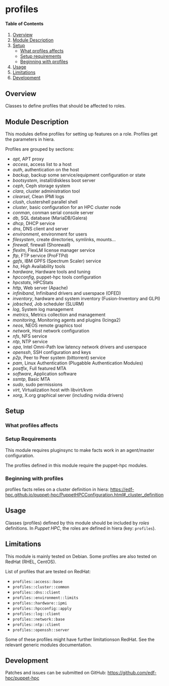 # profiles

#### Table of Contents

1. [Overview](#overview)
2. [Module Description](#module-description)
3. [Setup](#setup)
    * [What profiles affects](#what-profiles-affects)
    * [Setup requirements](#setup-requirements)
    * [Beginning with profiles](#beginning-with-profiles)
4. [Usage](#usage)
5. [Limitations](#limitations)
6. [Development](#development)

## Overview

Classes to define profiles that should be affected to roles.

## Module Description

This modules define profiles for setting up features on a role. Profiles get
the parameters in hiera.

Profiles are grouped by sections:

* *apt*, APT proxy
* *access*, access list to a host
* *auth*, authentication on the host
* *backup*, backup some service/equipment configuration or state
* *bootsystem*, install/diskless boot server
* *ceph*, Ceph storage system
* *clara*, cluster administration tool
* *clearsel*, Clean IPMI logs
* *clush*, clustershell parallel shell
* *cluster*, basic configuration for an HPC cluster node
* *conman*, conman serial console server
* *db*, SQL database (MariaDB/Galera)
* *dhcp*, DHCP service
* *dns*, DNS client and server
* *environment*, environment for users
* *filesystem*, create directories, symlinks, mounts...
* *firewall*, firewall (Shorewall)
* *flexlm*, FlexLM license manager service
* *ftp*, FTP service (ProFTPd)
* *gpfs*, IBM GPFS (Spectrum Scaler) service
* *ha*, High Availability tools
* *hardware*, Hardware tools and tuning
* *hpcconfig*, puppet-hpc tools configuration
* *hpcstats*, HPCStats
* *http*, Web server (Apache)
* *infiniband*, Infiniband drivers and userspace (OFED)
* *inventory*, hardware and system inventory (Fusion-Inventory and GLPI)
* *jobsched*, Job scheduler (SLURM)
* *log*, System log management
* *metrics*, Metrics collection and management
* *monitoring*, Monitoring agents and plugins (Icinga2)
* *neos*, NEOS remote graphics tool
* *network*, Host network configuration
* *nfs*, NFS service
* *ntp*, NTP service
* *opa*, Intel Omni-Path low latency network drivers and userspace
* *openssh*, SSH configuration and keys
* *p2p*, Peer to Peer system (bittorrent) service
* *pam*, Linux Authentication (Plugabble Authentication Modules)
* *postfix*, Full featured MTA
* *software*, Application software
* *ssmtp*, Basic MTA
* *sudo*, sudo permissions
* *virt*, Virtualization host with libvirt/kvm
* *xorg*, X.org graphical server (including nvidia drivers)

## Setup

### What profiles affects


### Setup Requirements

This module requires pluginsync to make facts work in an agent/master
configuration. 

The profiles defined in this module require the puppet-hpc modules.

### Beginning with profiles

profiles facts relies on a cluster definition in hiera:
https://edf-hpc.github.io/puppet-hpc/PuppetHPCConfiguration.html#_cluster_definition

## Usage

Classes (profiles) defined by this module should be included by *roles*
definitions. In *Puppet HPC*, the roles are defined in hiera (key: `profiles`).

## Limitations

This module is mainly tested on Debian. Some profiles are also tested on RedHat (RHEL,
CentOS).

List of profiles that are tested on RedHat:

- ``profiles::access::base``
- ``profiles::cluster::common``
- ``profiles::dns::client``
- ``profiles::environment::limits``
- ``profiles::hardware::ipmi``
- ``profiles::hpcconfig::apply``
- ``profiles::log::client``
- ``profiles::network::base``
- ``profiles::ntp::client``
- ``profiles::openssh::server``

Some of these profiles might have further limitationson RedHat. See the relevant generic
modules documentation.

## Development

Patches and issues can be submitted on GitHub:
https://github.com/edf-hpc/puppet-hpc
